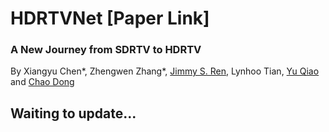 # HDRTVNet [Paper Link]

### A New Journey from SDRTV to HDRTV
By Xiangyu Chen*, Zhengwen Zhang*, [Jimmy S. Ren](https://scholar.google.com.hk/citations?hl=zh-CN&user=WKO_1VYAAAAJ), Lynhoo Tian, [Yu Qiao](https://scholar.google.com/citations?user=gFtI-8QAAAAJ&hl=zh-CN) and [Chao Dong](https://scholar.google.com.hk/citations?user=OSDCB0UAAAAJ&hl=zh-CN)

## Waiting to update...
